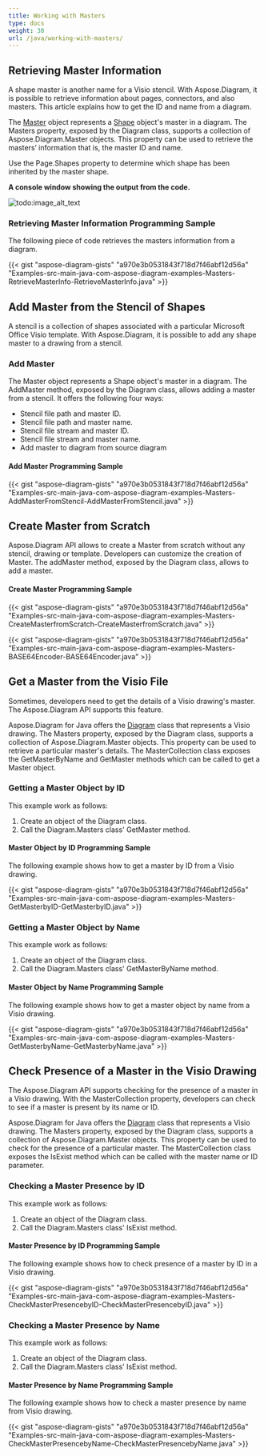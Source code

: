 ```yaml
---
title: Working with Masters
type: docs
weight: 30
url: /java/working-with-masters/
---
```


## **Retrieving Master Information**
A shape master is another name for a Visio stencil. With Aspose.Diagram, it is possible to retrieve information about pages, connectors, and also masters. This article explains how to get the ID and name from a diagram.

The [Master](https://apireference.aspose.com/diagram/java/com.aspose.diagram/master) object represents a [Shape](https://apireference.aspose.com/diagram/java/com.aspose.diagram/shape) object's master in a diagram. The Masters property, exposed by the Diagram class, supports a collection of Aspose.Diagram.Master objects. This property can be used to retrieve the masters’ information that is, the master ID and name.

Use the Page.Shapes property to determine which shape has been inherited by the master shape.

**A console window showing the output from the code.** 

![todo:image_alt_text](http://i.imgur.com/DPn5sP9.png)
### **Retrieving Master Information Programming Sample**
The following piece of code retrieves the masters information from a diagram.

{{< gist "aspose-diagram-gists" "a970e3b0531843f718d7f46abf12d56a" "Examples-src-main-java-com-aspose-diagram-examples-Masters-RetrieveMasterInfo-RetrieveMasterInfo.java" >}}
## **Add Master from the Stencil of Shapes**
A stencil is a collection of shapes associated with a particular Microsoft Office Visio template. With Aspose.Diagram, it is possible to add any shape master to a drawing from a stencil.
### **Add Master**
The Master object represents a Shape object's master in a diagram. The AddMaster method, exposed by the Diagram class, allows adding a master from a stencil. It offers the following four ways:

- Stencil file path and master ID.
- Stencil file path and master name.
- Stencil file stream and master ID.
- Stencil file stream and master name.
- Add master to diagram from source diagram
#### **Add Master Programming Sample**
{{< gist "aspose-diagram-gists" "a970e3b0531843f718d7f46abf12d56a" "Examples-src-main-java-com-aspose-diagram-examples-Masters-AddMasterFromStencil-AddMasterFromStencil.java" >}}
## **Create Master from Scratch**
Aspose.Diagram API allows to create a Master from scratch without any stencil, drawing or template. Developers can customize the creation of Master. The addMaster method, exposed by the Diagram class, allows to add a master.
#### **Create Master Programming Sample**
{{< gist "aspose-diagram-gists" "a970e3b0531843f718d7f46abf12d56a" "Examples-src-main-java-com-aspose-diagram-examples-Masters-CreateMasterfromScratch-CreateMasterfromScratch.java" >}}

{{< gist "aspose-diagram-gists" "a970e3b0531843f718d7f46abf12d56a" "Examples-src-main-java-com-aspose-diagram-examples-Masters-BASE64Encoder-BASE64Encoder.java" >}}
## **Get a Master from the Visio File**
Sometimes, developers need to get the details of a Visio drawing's master. The Aspose.Diagram API supports this feature.

Aspose.Diagram for Java offers the [Diagram](https://apireference.aspose.com/diagram/java/com.aspose.diagram/diagram) class that represents a Visio drawing. The Masters property, exposed by the Diagram class, supports a collection of Aspose.Diagram.Master objects. This property can be used to retrieve a particular master's details. The MasterCollection class exposes the GetMasterByName and GetMaster methods which can be called to get a Master object.
### **Getting a Master Object by ID**
This example work as follows:

1. Create an object of the Diagram class.
1. Call the Diagram.Masters class' GetMaster method.
#### **Master Object by ID Programming Sample**
The following example shows how to get a master by ID from a Visio drawing.

{{< gist "aspose-diagram-gists" "a970e3b0531843f718d7f46abf12d56a" "Examples-src-main-java-com-aspose-diagram-examples-Masters-GetMasterbyID-GetMasterbyID.java" >}}
### **Getting a Master Object by Name**
This example work as follows:

1. Create an object of the Diagram class.
1. Call the Diagram.Masters class' GetMasterByName method.
#### **Master Object by Name Programming Sample**
The following example shows how to get a master object by name from a Visio drawing.

{{< gist "aspose-diagram-gists" "a970e3b0531843f718d7f46abf12d56a" "Examples-src-main-java-com-aspose-diagram-examples-Masters-GetMasterbyName-GetMasterbyName.java" >}}
## **Check Presence of a Master in the Visio Drawing**
The Aspose.Diagram API supports checking for the presence of a master in a Visio drawing. With the MasterCollection property, developers can check to see if a master is present by its name or ID.

Aspose.Diagram for Java offers the [Diagram](https://apireference.aspose.com/diagram/java/com.aspose.diagram/diagram) class that represents a Visio drawing. The Masters property, exposed by the Diagram class, supports a collection of Aspose.Diagram.Master objects. This property can be used to check for the presence of a particular master. The MasterCollection class exposes the IsExist method which can be called with the master name or ID parameter.
### **Checking a Master Presence by ID**
This example work as follows:

1. Create an object of the Diagram class.
1. Call the Diagram.Masters class' IsExist method.
#### **Master Presence by ID Programming Sample**
The following example shows how to check presence of a master by ID in a Visio drawing.

{{< gist "aspose-diagram-gists" "a970e3b0531843f718d7f46abf12d56a" "Examples-src-main-java-com-aspose-diagram-examples-Masters-CheckMasterPresencebyID-CheckMasterPresencebyID.java" >}}
### **Checking a Master Presence by Name**
This example work as follows:

1. Create an object of the Diagram class.
1. Call the Diagram.Masters class' IsExist method.
#### **Master Presence by Name Programming Sample**
The following example shows how to check a master presence by name from Visio drawing.

{{< gist "aspose-diagram-gists" "a970e3b0531843f718d7f46abf12d56a" "Examples-src-main-java-com-aspose-diagram-examples-Masters-CheckMasterPresencebyName-CheckMasterPresencebyName.java" >}}
